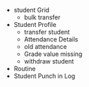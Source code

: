 - student Grid
	- bulk transfer
- Student Profile
	- transfer student
	- Attendance Details
	- old attendance
	- Grade value missing
	- withdraw student
- Routine
- Student Punch in Log